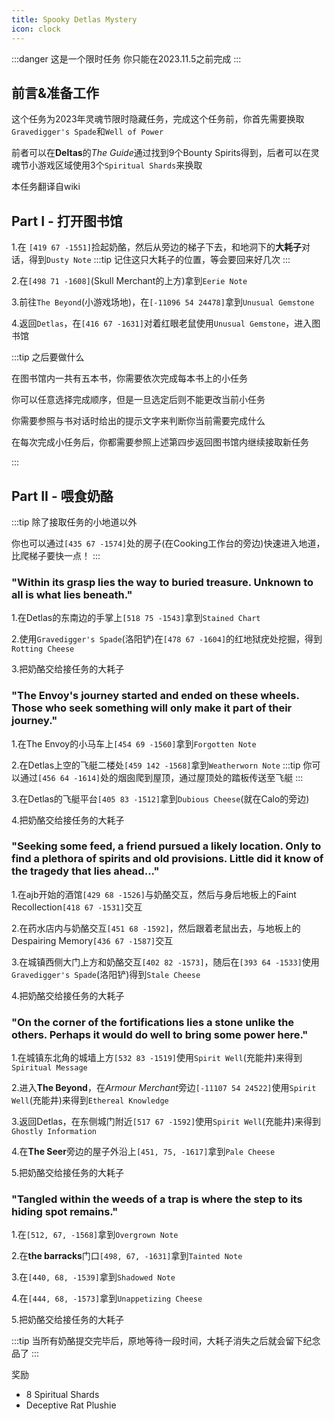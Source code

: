 ```yaml
---
title: Spooky Detlas Mystery
icon: clock
---
```


:::danger 这是一个限时任务
你只能在2023.11.5之前完成
:::

## 前言&准备工作

这个任务为2023年灵魂节限时隐藏任务，完成这个任务前，你首先需要换取`Gravedigger's Spade`和`Well of Power`

前者可以在**Deltas**的*The Guide*通过找到9个Bounty Spirits得到，后者可以在灵魂节小游戏区域使用3个`Spiritual Shards`来换取

本任务翻译自wiki

## Part I - 打开图书馆

1.在 `[419 67 -1551]`捡起奶酪，然后从旁边的梯子下去，和地洞下的**大耗子**对话，得到`Dusty Note`
:::tip
记住这只大耗子的位置，等会要回来好几次
:::


2.在`[498 71 -1608]`(Skull Merchant的上方)拿到`Eerie Note`

3.前往`The Beyond`(小游戏场地)，在`[-11096 54 24478]`拿到`Unusual Gemstone`

4.返回`Detlas`，在`[416 67 -1631]`对着红眼老鼠使用`Unusual Gemstone`，进入图书馆

:::tip 之后要做什么

在图书馆内一共有五本书，你需要依次完成每本书上的小任务

你可以任意选择完成顺序，但是一旦选定后则不能更改当前小任务

你需要参照与书对话时给出的提示文字来判断你当前需要完成什么

在每次完成小任务后，你都需要参照上述第四步返回图书馆内继续接取新任务

:::

## Part II - 喂食奶酪
:::tip
除了接取任务的小地道以外

你也可以通过`[435 67 -1574]`处的房子(在Cooking工作台的旁边)快速进入地道，比爬梯子要快一点！
:::
### "Within its grasp lies the way to buried treasure. Unknown to all is what lies beneath."

1.在Detlas的东南边的手掌上`[518 75 -1543]`拿到`Stained Chart` 

2.使用`Gravedigger's Spade`(洛阳铲)在`[478 67 -1604]`的红地狱疣处挖掘，得到`Rotting Cheese`

3.把奶酪交给接任务的大耗子

### "The Envoy's journey started and ended on these wheels. Those who seek something will only make it part of their journey."

1.在The Envoy的小马车上`[454 69 -1560]`拿到`Forgotten Note`

2.在Detlas上空的飞艇二楼处`[459 142 -1568]`拿到`Weatherworn Note`
:::tip
你可以通过`[456 64 -1614]`处的烟囱爬到屋顶，通过屋顶处的踏板传送至飞艇
:::

3.在Detlas的飞艇平台`[405 83 -1512]`拿到`Dubious Cheese`(就在Calo的旁边)

4.把奶酪交给接任务的大耗子

### "Seeking some feed, a friend pursued a likely location. Only to find a plethora of spirits and old provisions. Little did it know of the tragedy that lies ahead..."

1.在ajb开始的酒馆`[429 68 -1526]`与奶酪交互，然后与身后地板上的Faint Recollection`[418 67 -1531]`交互

2.在药水店内与奶酪交互`[451 68 -1592]`，然后跟着老鼠出去，与地板上的Despairing Memory`[436 67 -1587]`交互

3.在城镇西侧大门上方和奶酪交互`[402 82 -1573]`，随后在`[393 64 -1533]`使用`Gravedigger's Spade`(洛阳铲)得到`Stale Cheese`

4.把奶酪交给接任务的大耗子

### "On the corner of the fortifications lies a stone unlike the others. Perhaps it would do well to bring some power here."

1.在城镇东北角的城墙上方`[532 83 -1519]`使用`Spirit Well`(充能井)来得到`Spiritual Message`

2.进入**The Beyond**，在*Armour Merchant*旁边`[-11107 54 24522]`使用`Spirit Well`(充能井)来得到`Ethereal Knowledge`

3.返回Detlas，在东侧城门附近`[517 67 -1592]`使用`Spirit Well`(充能井)来得到`Ghostly Information`

4.在**The Seer**旁边的屋子外沿上`[451, 75, -1617]`拿到`Pale Cheese`

5.把奶酪交给接任务的大耗子

### "Tangled within the weeds of a trap is where the step to its hiding spot remains."

1.在`[512, 67, -1568]`拿到`Overgrown Note`

2.在**the barracks**门口`[498, 67, -1631]`拿到`Tainted Note`

3.在`[440, 68, -1539]`拿到`Shadowed Note`

4.在`[444, 68, -1573]`拿到`Unappetizing Cheese`

5.把奶酪交给接任务的大耗子

:::tip
当所有奶酪提交完毕后，原地等待一段时间，大耗子消失之后就会留下纪念品了
:::

奖励
+ 8 Spiritual Shards
+ Deceptive Rat Plushie




